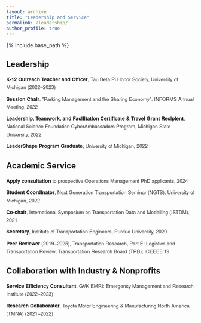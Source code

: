 ```yaml
---
layout: archive
title: "Leadership and Service"
permalink: /leadership/
author_profile: true
---
```


{% include base_path %}

<style>
  ul.custom-leadership {
    list-style-type: none;
    padding-left: 0;
    font-size: 0.95em;
    font-family: 'Helvetica Neue', 'Segoe UI', sans-serif;
    color: #333;
  }

  ul.custom-leadership li {
    margin-bottom: 0.75em;
    line-height: 1.6em;
  }

  ul.custom-leadership li strong {
    color: #1a1a1a;
    font-weight: 600;
  }
</style>

<h2>Leadership</h2>
<ul class="custom-leadership">
  <li><strong>K-12 Outreach Teacher and Officer</strong>, Tau Beta Pi Honor Society, University of Michigan (2022–2023)</li>
  <li><strong>Session Chair</strong>, "Parking Management and the Sharing Economy", INFORMS Annual Meeting, 2022</li>
  <li><strong>Leadership, Teamwork, and Facilitation Certificate & Travel Grant Recipient</strong>, National Science Foundation CyberAmbassadors Program, Michigan State University, 2022</li>
  <li><strong>LeaderShape Program Graduate</strong>, University of Michigan, 2022</li>
</ul>

<h2>Academic Service</h2>
<ul class="custom-leadership">
  <li><strong>Apply consultation</strong> to prospective Operations Management PhD applicants, 2024</li>
  <li><strong>Student Coordinator</strong>, Next Generation Transportation Seminar (NGTS), University of Michigan, 2022</li>
  <li><strong>Co-chair</strong>, International Symposium on Transportation Data and Modelling (ISTDM), 2021</li>
  <li><strong>Secretary</strong>, Institute of Transportation Engineers, Purdue University, 2020</li>
  <li><strong>Peer Reviewer</strong> (2019–2025), Transportation Research, Part E: Logistics and Transportation Review; Transportation Research Board (TRB); ICEEEE’19</li>
</ul>

<h2>Collaboration with Industry & Nonprofits</h2>
<ul class="custom-leadership">
  <li><strong>Service Efficiency Consultant</strong>, GVK EMRI: Emergency Management and Research Institute (2022–2023)</li>
  <li><strong>Research Collaborator</strong>, Toyota Motor Engineering & Manufacturing North America (TMNA) (2021–2022)</li>
</ul>
